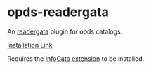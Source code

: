 # opds-readergata

An [readergata](https://github.com/InfoGata/readergata) plugin for opds catalogs.

[Installation Link](https://www.readergata.com/plugininstall?manifestUrl=https://cdn.jsdelivr.net/gh/InfoGata/opds-readergata@latest/manifest.json)

Requires the [InfoGata extension](https://github.com/InfoGata/infogata-extension) to be installed.
